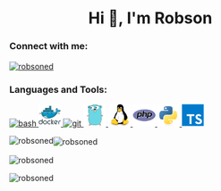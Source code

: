 <h1 align="center">Hi 👋, I'm Robson</h1>


<h3 align="left">Connect with me:</h3>
<p align="left">
    <a href="https://linkedin.com/in/robsoned" target="blank"><img align="center" src="https://raw.githubusercontent.com/rahuldkjain/github-profile-readme-generator/master/src/images/icons/Social/linked-in-alt.svg" alt="robsoned" height="30" width="40" /></a>

</p>

<h3 align="left">Languages and Tools:</h3>
<p align="left">
    <a href="https://www.gnu.org/software/bash/" target="_blank" rel="noreferrer">
        <img src="https://www.vectorlogo.zone/logos/gnu_bash/gnu_bash-icon.svg" alt="bash" width="40" height="40"/>
    </a>
    <a href="https://www.docker.com/" target="_blank" rel="noreferrer">
        <img src="https://raw.githubusercontent.com/devicons/devicon/master/icons/docker/docker-original-wordmark.svg" alt="docker" width="40" height="40"/>
    </a>
    <a href="https://git-scm.com/" target="_blank" rel="noreferrer">
        <img src="https://www.vectorlogo.zone/logos/git-scm/git-scm-icon.svg" alt="git" width="40" height="40"/>
    </a>
    <a href="https://golang.org" target="_blank" rel="noreferrer">
        <img src="https://raw.githubusercontent.com/devicons/devicon/master/icons/go/go-original.svg" alt="go" width="40" height="40"/>
    </a>
    <a href="https://www.linux.org/" target="_blank" rel="noreferrer">
        <img src="https://raw.githubusercontent.com/devicons/devicon/master/icons/linux/linux-original.svg" alt="linux" width="40" height="40"/>
    </a>
    <a href="https://www.php.net" target="_blank" rel="noreferrer">
        <img src="https://raw.githubusercontent.com/devicons/devicon/master/icons/php/php-original.svg" alt="php" width="40" height="40"/>
    </a>
    <a href="https://www.python.org" target="_blank" rel="noreferrer">
        <img src="https://raw.githubusercontent.com/devicons/devicon/master/icons/python/python-original.svg" alt="python" width="40" height="40"/>
    </a>
    <a href="https://www.typescriptlang.org/" target="_blank" rel="noreferrer">
        <img src="https://raw.githubusercontent.com/devicons/devicon/master/icons/typescript/typescript-original.svg" alt="typescript" width="40" height="40"/>
    </a>
</p>

<p>
    <img align="left" src="https://github-readme-stats-robsoneds-projects.vercel.app/api/top-langs?username=robsoned&theme=vue-dark&show_icons=true&hide_border=true&layout=compact" alt="robsoned" />
</p>

<p>
    <img align="center" src="https://github-readme-stats-robsoneds-projects.vercel.app/api?username=robsoned&theme=vue-dark&show_icons=true&hide_border=true&layout=compact&locale=en" alt="robsoned" />
</p>

<p>
    <img align="center" src="https://streak-stats.demolab.com?user=robsoned&theme=vue-dark&hide_border=true&hide_current_streak=true&hide_longest_streak=true" alt="robsoned" />
</p>


<p>
    <img align="center" src="https://github-contributor-stats.vercel.app/api?username=robsoned&limit=5&theme=vue-dark&combine_all_yearly_contributions=true&hide_border=true" alt="robsoned" />
</p>